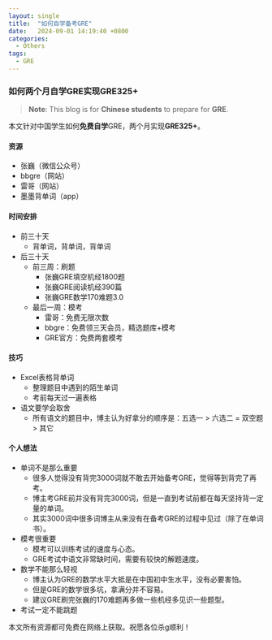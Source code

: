 ```yaml
---
layout: single
title:  "如何自学备考GRE"
date:   2024-09-01 14:19:40 +0800
categories:
  - Others
tags:
  - GRE
---
```

### 如何两个月自学GRE实现GRE325+
> **Note**: This blog is for **Chinese students** to prepare for **GRE**.

本文针对中国学生如何**免费自学**GRE，两个月实现**GRE325+**。

#### 资源
- 张巍（微信公众号）
- bbgre（网站）
- 雷哥（网站）
- 墨墨背单词（app）

#### 时间安排
- 前三十天
    - 背单词，背单词，背单词
- 后三十天
    - 前三周：刷题
        - 张巍GRE填空机经1800题
        - 张巍GRE阅读机经390篇
        - 张巍GRE数学170难题3.0
    - 最后一周：模考
        - 雷哥：免费无限次数
        - bbgre：免费领三天会员，精选题库+模考
        - GRE官方：免费两套模考

#### 技巧
- Excel表格背单词
    - 整理题目中遇到的陌生单词
    - 考前每天过一遍表格
- 语文要学会取舍
    - 所有语文的题目中，博主认为好拿分的顺序是：五选一 > 六选二 = 双空题 > 其它

#### 个人想法
- 单词不是那么重要
    - 很多人觉得没有背完3000词就不敢去开始备考GRE，觉得等到背完了再考。
    - 博主考GRE前并没有背完3000词，但是一直到考试前都在每天坚持背一定量的单词。
    - 其实3000词中很多词博主从来没有在备考GRE的过程中见过（除了在单词书）。
- 模考很重要
    - 模考可以训练考试的速度与心态。
    - GRE考试中语文非常缺时间，需要有较快的解题速度。
- 数学不能那么轻视
    - 博主认为GRE的数学水平大抵是在中国初中生水平，没有必要害怕。
    - 但是GRE的数学很多坑，拿满分并不容易。
    - 建议GRE刷完张巍的170难题再多做一些机经多见识一些题型。
- 考试一定不能跳题

本文所有资源都可免费在网络上获取。祝愿各位杀g顺利！

